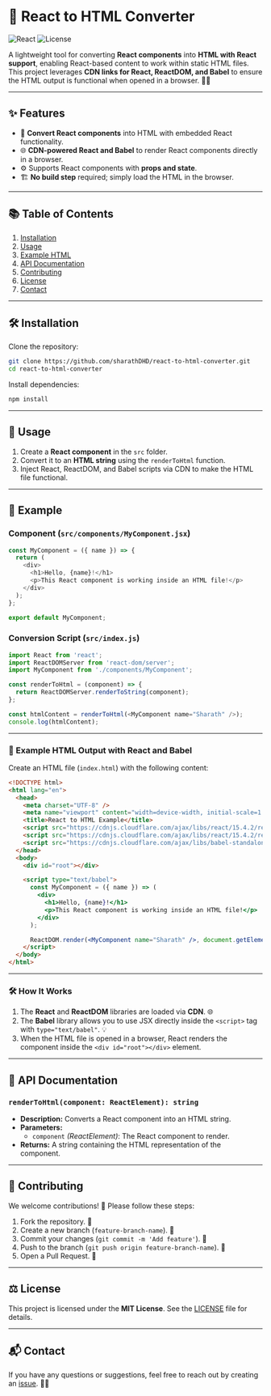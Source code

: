 # 🚀 React to HTML Converter  

![React](https://img.shields.io/badge/React-v15.4.2-blue) ![License](https://img.shields.io/badge/License-MIT-green)  

A lightweight tool for converting **React components** into **HTML with React support**, enabling React-based content to work within static HTML files. This project leverages **CDN links for React, ReactDOM, and Babel** to ensure the HTML output is functional when opened in a browser. 🧑‍💻  

---

## ✨ Features  
- 🔄 **Convert React components** into HTML with embedded React functionality.  
- 🌐 **CDN-powered React and Babel** to render React components directly in a browser.  
- ⚙️ Supports React components with **props and state**.  
- 🏗️ **No build step** required; simply load the HTML in the browser.  

---

## 📚 Table of Contents  
1. [Installation](#installation)  
2. [Usage](#usage)  
3. [Example HTML](#example-html)  
4. [API Documentation](#api-documentation)  
5. [Contributing](#contributing)  
6. [License](#license)  
7. [Contact](#contact)  

---

## 🛠️ Installation  

Clone the repository:  
```bash
git clone https://github.com/sharathDHD/react-to-html-converter.git
cd react-to-html-converter
```

Install dependencies:

```bash
npm install
```

---

## 🚀 Usage  

1. Create a **React component** in the `src` folder.  
2. Convert it to an **HTML string** using the `renderToHtml` function.  
3. Inject React, ReactDOM, and Babel scripts via CDN to make the HTML file functional.

---

## 🧩 Example  

### Component (`src/components/MyComponent.jsx`)  
```javascript
const MyComponent = ({ name }) => {
  return (
    <div>
      <h1>Hello, {name}!</h1>
      <p>This React component is working inside an HTML file!</p>
    </div>
  );
};

export default MyComponent;
```

### Conversion Script (`src/index.js`)  
```javascript
import React from 'react';
import ReactDOMServer from 'react-dom/server';
import MyComponent from './components/MyComponent';

const renderToHtml = (component) => {
  return ReactDOMServer.renderToString(component);
};

const htmlContent = renderToHtml(<MyComponent name="Sharath" />);
console.log(htmlContent);
```

---

### 📝 Example HTML Output with React and Babel  

Create an HTML file (`index.html`) with the following content:

```html
<!DOCTYPE html>
<html lang="en">
  <head>
    <meta charset="UTF-8" />
    <meta name="viewport" content="width=device-width, initial-scale=1.0" />
    <title>React to HTML Example</title>
    <script src="https://cdnjs.cloudflare.com/ajax/libs/react/15.4.2/react.js"></script>
    <script src="https://cdnjs.cloudflare.com/ajax/libs/react/15.4.2/react-dom.js"></script>
    <script src="https://cdnjs.cloudflare.com/ajax/libs/babel-standalone/6.21.1/babel.min.js"></script>
  </head>
  <body>
    <div id="root"></div>

    <script type="text/babel">
      const MyComponent = ({ name }) => (
        <div>
          <h1>Hello, {name}!</h1>
          <p>This React component is working inside an HTML file!</p>
        </div>
      );

      ReactDOM.render(<MyComponent name="Sharath" />, document.getElementById('root'));
    </script>
  </body>
</html>
```

---

### 🛠️ How It Works  
1. The **React** and **ReactDOM** libraries are loaded via **CDN**. 🌐  
2. The **Babel** library allows you to use JSX directly inside the `<script>` tag with `type="text/babel"`. 💡  
3. When the HTML file is opened in a browser, React renders the component inside the `<div id="root"></div>` element.  

---

## 📑 API Documentation  

### `renderToHtml(component: ReactElement): string`  
- **Description:** Converts a React component into an HTML string.  
- **Parameters:**  
  - `component` *(ReactElement)*: The React component to render.  
- **Returns:** A string containing the HTML representation of the component.

---

## 🤝 Contributing  

We welcome contributions! 🎉 Please follow these steps:  

1. Fork the repository. 🍴  
2. Create a new branch (`feature-branch-name`). 🌲  
3. Commit your changes (`git commit -m 'Add feature'`). 💬  
4. Push to the branch (`git push origin feature-branch-name`). 🚀  
5. Open a Pull Request. 📝  

---

## ⚖️ License  

This project is licensed under the **MIT License**. See the [LICENSE](LICENSE) file for details.  

---

## 📬 Contact  

If you have any questions or suggestions, feel free to reach out by creating an [issue](https://github.com/sharathDHD/react-to-html-converter/issues). 🙋‍♂️  
